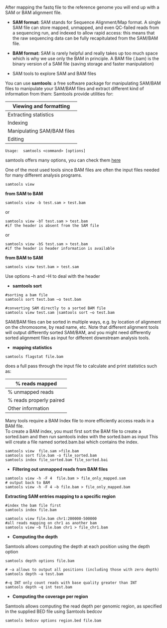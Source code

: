 

After mapping the fastq file to the reference genome you will end up with a SAM or BAM alignment file. 

* **SAM format:** 
SAM stands for Sequence Alignment/Map format.
A single SAM file can store mapped, unmapped, and even QC-failed reads from a sequencing run, and indexed to allow rapid access: this means that the raw sequencing data can be fully recapitulated from the SAM/BAM file.

* **BAM format:** SAM is rarely helpful and really takes up too much space which is why we use only the BAM in principle. A BAM file (.bam) is the binary version of a SAM file (saving storage and faster manipulation)

* SAM tools to explore SAM and BAM files

You can use **samtools**: a free software package for manipulating SAM/BAM files to manipulate your SAM/BAM files and extract different kind of information from them:
Samtools provide utilities for:

|Viewing and formatting|
|----------------------|
|Extracting statistics |
|Indexing              |
|Manipulating SAM/BAM files|
|Editing               |

```
Usage:  samtools <command> [options]
```
samtools offers many options, you can check them [here](http://www.htslib.org/doc/samtools.html)

One of the most used tools  since BAM files are often the input files needed for many different analysis programs.
```
samtools view
```

**from SAM to BAM**
```
samtools view -b test.sam > test.bam
```
or 
```
samtools view -bT test.sam > test.bam
#if the header is absent from the SAM file
```
or 
```
samtools view -bS test.sam > test.bam
#if the header is header information is available
```

**from BAM to SAM**
```
samtools view test.bam > test.sam
```
Use options –h and –H to deal with the header



* **samtools sort** 
```
#sorting a bam file
samtools sort test.bam –o test.bam
```
```
#converting SAM directly to a sorted BAM file
samtools view test.sam |samtools sort –o test.bam
```
SAM/BAM files can be sorted in multiple ways, e.g. by location of alignment on the chromosome, by read name, etc. Note that different alignment tools will output differently sorted SAM/BAM, and you might need differently sorted alignment files as input for different downstream analysis tools.
* **mapping statistics** 

```
samtools flagstat file.bam
```
does a full pass through the input file to calculate and print statistics such as:

|% reads mapped|
|--------------|
|% unmapped reads|
|% reads properly paired|
|Other information      |


Many tools require a BAM Index file to more efficiently access reads in a BAM file.  
To create a BAM index, you  must first sort the BAM file to create a sorted.bam and then run samtools index with the sorted.bam as input
This will create a file named sorted.bam.bai which contains the index.

```
samtools view  file.sam >file.bam
samtools sort file.bam -o file_sorted.bam
samtools index file_sorted.bam file_sorted.bai
```

* **Filtering out unmapped reads from BAM files**

```
samtools view -h -F 4  file.bam > file_only_mapped.sam
# output back to BAM
samtools view -h -F 4 –b file.bam > file_only_mapped.bam
```

**Extracting SAM entries mapping to a specific region**

```
#index the bam file first
samtools index file.bam 
```
```
samtools view file.bam chr1:200000-500000
#all reads mapping on chr1 as another bam 
samtools view –b file.bam chr1 > file_chr1.bam
```

* **Computing the depth**

Samtools allows computing the depth at each position using the depth option

```
samtools depth options file.bam
```

```
# –a allows to output all positions (including those with zero depth) 
samtools depth –a test.bam
```

```
#–q INT only count reads with base quality greater than INT
samtools depth –q int test.bam
```

* **Computing the coverage per region**

Samtools allows computing the read depth per genomic region, as specified in the supplied BED file using Samtools bedcov

```
samtools bedcov options region.bed file.bam
```
